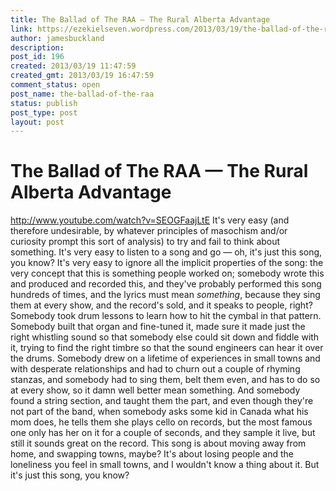 ```yaml
---
title: The Ballad of The RAA — The Rural Alberta Advantage
link: https://ezekielseven.wordpress.com/2013/03/19/the-ballad-of-the-raa/
author: jamesbuckland
description: 
post_id: 196
created: 2013/03/19 11:47:59
created_gmt: 2013/03/19 16:47:59
comment_status: open
post_name: the-ballad-of-the-raa
status: publish
post_type: post
layout: post
---
```


# The Ballad of The RAA — The Rural Alberta Advantage

http://www.youtube.com/watch?v=SEOGFaajLtE It's very easy (and therefore undesirable, by whatever principles of masochism and/or curiosity prompt this sort of analysis) to try and fail to think about something. It's very easy to listen to a song and go — oh, it's just this song, you know? It's very easy to ignore all the implicit properties of the song: the very concept that this is something people worked on; somebody wrote this and produced and recorded this, and they've probably performed this song hundreds of times, and the lyrics must mean _something_, because they sing them at every show, and the record's sold, and it speaks to people, right? Somebody took drum lessons to learn how to hit the cymbal in that pattern. Somebody built that organ and fine-tuned it, made sure it made just the right whistling sound so that somebody else could sit down and fiddle with it, trying to find the right timbre so that the sound engineers can hear it over the drums. Somebody drew on a lifetime of experiences in small towns and with desperate relationships and had to churn out a couple of rhyming stanzas, and somebody had to sing them, belt them even, and has to do so at every show, so it damn well better mean something. And somebody found a string section, and taught them the part, and even though they're not part of the band, when somebody asks some kid in Canada what his mom does, he tells them she plays cello on records, but the most famous one only has her on it for a couple of seconds, and they sample it live, but still it sounds great on the record. This song is about moving away from home, and swapping towns, maybe? It's about losing people and the loneliness you feel in small towns, and I wouldn't know a thing about it. But it's just this song, you know?
